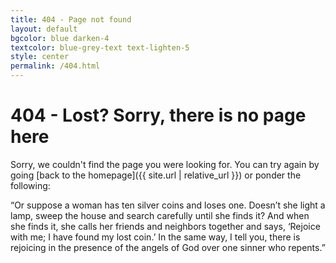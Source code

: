 ```yaml
---
title: 404 - Page not found
layout: default
bgcolor: blue darken-4
textcolor: blue-grey-text text-lighten-5
style: center
permalink: /404.html
---
```


# 404 - Lost? Sorry, there is no page here


<i class="fa fa-wpexplorer fa-5x" aria-hidden="true" style="color:blue-grey-text text-lighten-5"></i>

Sorry, we couldn't find the page you were looking for. You can try again by going [back to the homepage]({{ site.url | relative_url }}) or ponder the following:


“Or suppose a woman has ten silver coins and loses one. Doesn’t she light a lamp, sweep the house and search carefully until she finds it? And when she finds it, she calls her friends and neighbors together and says, ‘Rejoice with me; I have found my lost coin.’ In the same way, I tell you, there is rejoicing in the presence of the angels of God over one sinner who repents.”

